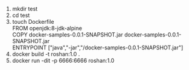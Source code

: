 1. mkdir test
2. cd test
3. touch Dockerfile  
FROM openjdk:8-jdk-alpine  
COPY docker-samples-0.0.1-SNAPSHOT.jar docker-samples-0.0.1-SNAPSHOT.jar  
ENTRYPOINT ["java","-jar","/docker-samples-0.0.1-SNAPSHOT.jar"]  
4. docker build -t roshan:1.0 .
5. docker run -dit -p 6666:6666 roshan:1.0